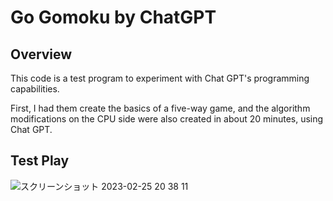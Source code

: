 # Go Gomoku by ChatGPT

## Overview
This code is a test program to experiment with Chat GPT's programming capabilities.

First, I had them create the basics of a five-way game, and the algorithm modifications on the CPU side were also created in about 20 minutes, using Chat GPT.

## Test Play
![スクリーンショット 2023-02-25 20 38 11](https://user-images.githubusercontent.com/36861752/221354852-139812ef-d886-4f47-8ea6-38c009a81c81.png)
